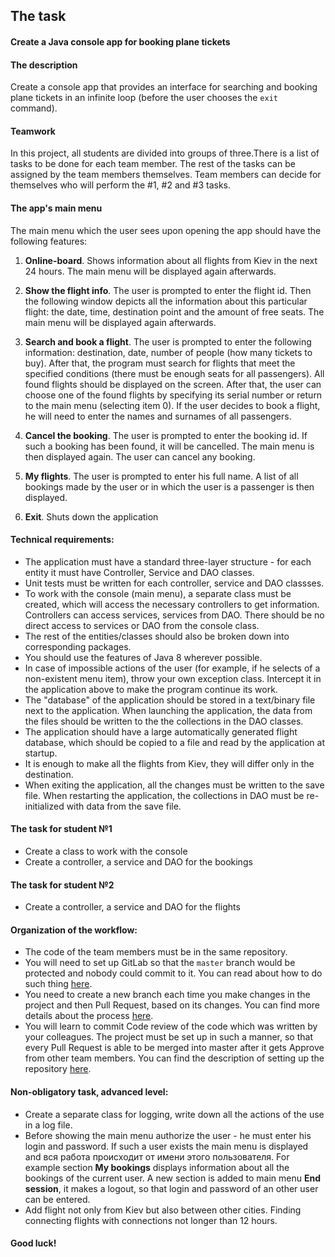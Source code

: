 ## The task

#### Create a Java console app for booking plane tickets

#### The description

Create a console app that provides an interface for searching and booking plane tickets in an infinite loop (before the user chooses the `exit` command).

#### Teamwork

In this project, all students are divided into groups of three.There is a list of tasks to be done for each team member. The rest of the tasks can be assigned by the team members themselves. Team members can decide for themselves who will perform the  #1, #2 and #3 tasks.

#### The app's main menu

The main menu which the user sees upon opening the app should have the following features:
1. **Online-board**. Shows information about all flights from Kiev in the next 24 hours. The main menu will be displayed again afterwards.

2. **Show the flight info**. The user is prompted to enter the flight id. Then the following window depicts all the information about this particular flight: the date, time, destination point and the amount of free seats. The main menu will be displayed again afterwards.

3. **Search and book a flight**. The user is prompted to enter the following information: destination, date, number of people (how many tickets to buy). After that, the program must search for flights that meet the specified conditions (there must be enough seats for all passengers). All found flights should be displayed on the screen. After that, the user can choose one of the found flights by specifying its serial number or return to the main menu (selecting item 0). If the user decides to book a flight, he will need to enter the names and surnames of all passengers.

4. **Cancel the booking**. The user is prompted to enter the booking id. If such a booking has been found, it will be cancelled. The main menu is then displayed again. The user can cancel any booking.

5. **My flights**. The user is prompted to enter his full name. A list of all bookings made by the user or in which the user is a passenger is then displayed.

6. **Exit**. Shuts down the application

#### Technical requirements:
 - The application must have a standard three-layer structure - for each entity it must have Controller, Service and DAO classes.
 - Unit tests must be written for each controller, service and DAO classses.
 - To work with the console (main menu), a separate class must be created, which will access the necessary controllers to get information. Controllers can access services, services from DAO. There should be no direct access to services or DAO from the console class.
 - The rest of the entities/classes should also be broken down into corresponding packages.
 - You should use the features of Java 8 wherever possible.
 - In case of impossible actions of the user (for example, if he selects of a non-existent menu item), throw your own exception class. Intercept it in the application above to make the program continue its work. 
 - The "database" of the application should be stored in a text/binary file next to the application. When launching the application, the data from the files should be written to the the collections in the DAO classes.
 - The application should have a large automatically generated flight database, which should be copied to a file and read by the application at startup.
 - It is enough to make all the flights from Kiev, they will differ only in the destination.
 - When exiting the application, all the changes must be written to the save file. When restarting the application, the collections in DAO must be re-initialized with data from the save file.  
 
#### The task for student №1
 - Create a class to work with the console
 - Create a controller, a service and DAO for the bookings

#### The task for student №2
 - Create a controller, a service and DAO for the flights
 

#### Organization of the workflow:
 - The code of the team members must be in the same repository.
 - You will need to set up GitLab so that the `master` branch would be protected and nobody could commit to it. You can read about how to do such thing [here](https://help.github.com/en/enterprise/2.16/admin/developer-workflow/configuring-protected-branches-and-required-status-checks).
 - You need to create a new branch each time you make changes in the project and then Pull Request, based on its changes. You can find more details about the process [here](https://help.github.com/en/github/collaborating-with-issues-and-pull-requests/creating-a-pull-request).
 - You will learn to commit Code review of the code which was written by your colleagues. The project must be set up in such a manner, so that every Pull Request is able to be merged into master after it gets Approve from other team members. You can find the description of setting up the repository [here](https://yangsu.github.io/pull-request-tutorial/ ).

#### Non-obligatory task, advanced level:
 - Create a separate class for logging, write down all the actions of the use in a log file.
 - Before showing the main menu authorize the user - he must enter his login and password. If such a user exists the main menu is displayed and вся работа происходит от имени этого пользователя. For example section **My bookings** displays information about all the bookings of the current user. A new section is added to main menu **End session**, it makes a logout, so that login and password of an other user can be entered. 
 - Add flight not only from Kiev but also between other cities. Finding connecting flights with connections not longer than 12 hours. 
#### Good luck!
